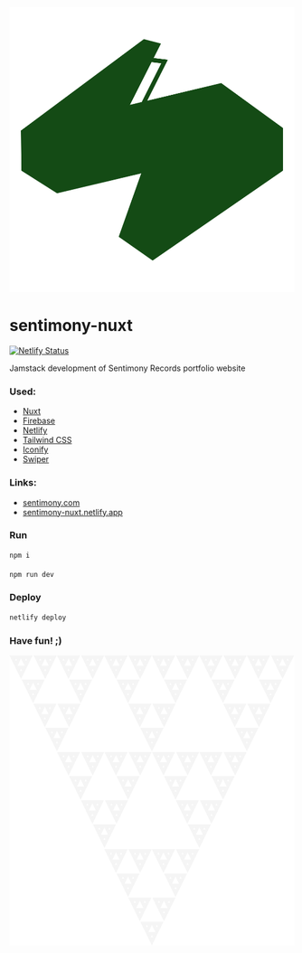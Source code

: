 ![Sentimony Records Logo SVG](public/images/sentimony-records-logo-v3.3.svg "Sentimony Records Logo SVG")

# sentimony-nuxt

[![Netlify Status](https://api.netlify.com/api/v1/badges/77f60e5a-3062-4880-9ee0-b8407611c9c1/deploy-status)](https://app.netlify.com/projects/sentimony-nuxt/deploys)

Jamstack development of Sentimony Records portfolio website

### Used:
* [Nuxt](https://nuxt.com)
* [Firebase](https://firebase.google.com)
* [Netlify](https://www.netlify.com)
* [Tailwind CSS](https://tailwindcss.com)
* [Iconify](https://icon-sets.iconify.design)
* [Swiper](https://swiperjs.com)
<!-- * [RealFaviconGenerator](https://realfavicongenerator.net) -->

### Links:

* [sentimony.com](https://sentimony.com)
* [sentimony-nuxt.netlify.app](https://sentimony-nuxt.netlify.app)

<!-- ### Content -->

<!-- [https://sentimony-db.firebaseio.com/.json](https://sentimony-db.firebaseio.com/.json) -->

### Run

```bash
npm i

npm run dev
```

### Deploy

```bash
netlify deploy
```

### Have fun! ;)

![Geometrical Pussy](public/images/geometrical-pussy.svg "Geometrical Pussy")

